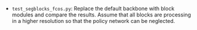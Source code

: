 - `test_segblocks_fcos.py`: Replace the default backbone with block modules and compare the results. Assume that all blocks are processing in a higher resolution so that the policy network can be neglected. 